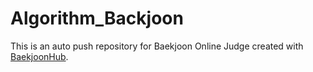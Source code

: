 # Algorithm_Backjoon
This is an auto push repository for Baekjoon Online Judge created with [BaekjoonHub](https://github.com/BaekjoonHub/BaekjoonHub).
